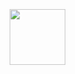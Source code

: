<div id="header" align="center">
  <img src="https://media.giphy.com/media/v1.Y2lkPTc5MGI3NjExbGRwMjEwYTZwOTJuYjl6cnJhcm5hOTlyNWFtMHFoeW8ydG14c3E3YyZlcD12MV9pbnRlcm5hbF9naWZfYnlfaWQmY3Q9Zw/usXZmmgP9Z7kf39fnq/giphy.gif" width="100"/>
</div>
